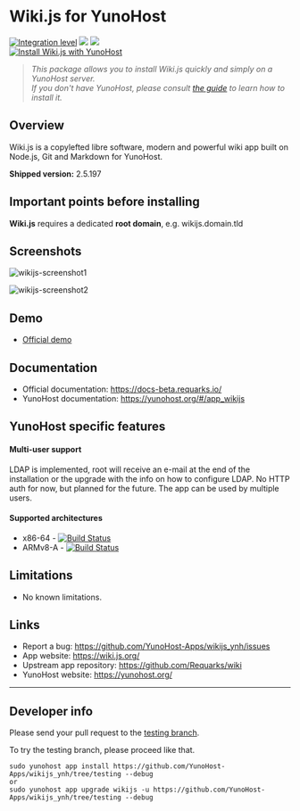 # Wiki.js for YunoHost

[![Integration level](https://dash.yunohost.org/integration/wikijs.svg)](https://dash.yunohost.org/appci/app/wikijs) ![](https://ci-apps.yunohost.org/ci/badges/wikijs.status.svg) ![](https://ci-apps.yunohost.org/ci/badges/wikijs.maintain.svg)  
[![Install Wiki.js with YunoHost](https://install-app.yunohost.org/install-with-yunohost.svg)](https://install-app.yunohost.org/?app=wikijs)

> *This package allows you to install Wiki.js quickly and simply on a YunoHost server.  
If you don't have YunoHost, please consult [the guide](https://yunohost.org/#/install) to learn how to install it.*

## Overview
Wiki.js is a copylefted libre software, modern and powerful wiki app built on Node.js, Git and Markdown for YunoHost.

**Shipped version:** 2.5.197

## Important points before installing

**Wiki.js** requires a dedicated **root domain**, e.g. wikijs.domain.tld

## Screenshots

![wikijs-screenshot1](https://user-images.githubusercontent.com/30271971/52230053-b9ed3400-28b6-11e9-945e-355a752b8391.png)

![wikijs-screenshot2](https://user-images.githubusercontent.com/30271971/52230062-beb1e800-28b6-11e9-99c1-2bd04857600e.png)

## Demo

* [Official demo](https://docs-beta.requarks.io/)

## Documentation

 * Official documentation: https://docs-beta.requarks.io/
 * YunoHost documentation: https://yunohost.org/#/app_wikijs

## YunoHost specific features

#### Multi-user support

LDAP is implemented, root will receive an e-mail at the end of the installation or the upgrade with the info on how to configure LDAP.
No HTTP auth for now, but planned for the future.
The app can be used by multiple users.

#### Supported architectures

* x86-64 - [![Build Status](https://ci-apps.yunohost.org/ci/logs/wikijs%20%28Apps%29.svg)](https://ci-apps.yunohost.org/ci/apps/wikijs/)
* ARMv8-A - [![Build Status](https://ci-apps-arm.yunohost.org/ci/logs/wikijs%20%28Apps%29.svg)](https://ci-apps-arm.yunohost.org/ci/apps/wikijs/)

## Limitations

* No known limitations.

## Links

 * Report a bug: https://github.com/YunoHost-Apps/wikijs_ynh/issues
 * App website: https://wiki.js.org/
 * Upstream app repository: https://github.com/Requarks/wiki
 * YunoHost website: https://yunohost.org/

---

## Developer info

Please send your pull request to the [testing branch](https://github.com/YunoHost-Apps/wikijs_ynh/tree/testing).

To try the testing branch, please proceed like that.
```
sudo yunohost app install https://github.com/YunoHost-Apps/wikijs_ynh/tree/testing --debug
or
sudo yunohost app upgrade wikijs -u https://github.com/YunoHost-Apps/wikijs_ynh/tree/testing --debug
```
